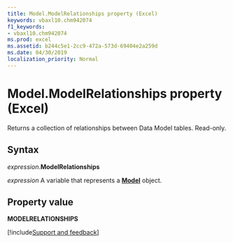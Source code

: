 ```yaml
---
title: Model.ModelRelationships property (Excel)
keywords: vbaxl10.chm942074
f1_keywords:
- vbaxl10.chm942074
ms.prod: excel
ms.assetid: b244c5e1-2cc9-472a-573d-69404e2a259d
ms.date: 04/30/2019
localization_priority: Normal
---
```



# Model.ModelRelationships property (Excel)

Returns a collection of relationships between Data Model tables. Read-only.


## Syntax

_expression_.**ModelRelationships**

_expression_ A variable that represents a **[Model](Excel.Model.md)** object.


## Property value

**MODELRELATIONSHIPS**




[!include[Support and feedback](~/includes/feedback-boilerplate.md)]